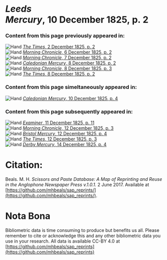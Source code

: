 # *Leeds Mercury*, 10 December 1825, p. 2  
  
### Content from this page previously appeared in:  
![Hand](http://scissorsandpaste.net/wp-content/uploads/2017/06/smallhandpointer.png) [*The Times*, 2 December 1825, p. 2](https://mhbeals.github.io/sap_html/The-Times/The-Times-2-December-1825-p-2)  
![Hand](http://scissorsandpaste.net/wp-content/uploads/2017/06/smallhandpointer.png) [*Morning Chronicle*, 6 December 1825, p. 2](https://mhbeals.github.io/sap_html/Morning-Chronicle/Morning-Chronicle-6-December-1825-p-2)  
![Hand](http://scissorsandpaste.net/wp-content/uploads/2017/06/smallhandpointer.png) [*Morning Chronicle*, 7 December 1825, p. 2](https://mhbeals.github.io/sap_html/Morning-Chronicle/Morning-Chronicle-7-December-1825-p-2)  
![Hand](http://scissorsandpaste.net/wp-content/uploads/2017/06/smallhandpointer.png) [*Caledonian Mercury*, 8 December 1825, p. 2](https://mhbeals.github.io/sap_html/Caledonian-Mercury/Caledonian-Mercury-8-December-1825-p-2)  
![Hand](http://scissorsandpaste.net/wp-content/uploads/2017/06/smallhandpointer.png) [*Morning Chronicle*, 8 December 1825, p. 3](https://mhbeals.github.io/sap_html/Morning-Chronicle/Morning-Chronicle-8-December-1825-p-3)  
![Hand](http://scissorsandpaste.net/wp-content/uploads/2017/06/smallhandpointer.png) [*The Times*, 8 December 1825, p. 2](https://mhbeals.github.io/sap_html/The-Times/The-Times-8-December-1825-p-2)  
  
### Content from this page simeltaneously appeared in:  
![Hand](http://scissorsandpaste.net/wp-content/uploads/2017/06/smallhandpointer.png) [*Caledonian Mercury*, 10 December 1825, p. 4](https://mhbeals.github.io/sap_html/Caledonian-Mercury/Caledonian-Mercury-10-December-1825-p-4)  
  
### Content from this page subsequently appeared in:  
![Hand](http://scissorsandpaste.net/wp-content/uploads/2017/06/smallhandpointer.png) [*Examiner*, 11 December 1825, p. 11](https://mhbeals.github.io/sap_html/Examiner/Examiner-11-December-1825-p-11)  
![Hand](http://scissorsandpaste.net/wp-content/uploads/2017/06/smallhandpointer.png) [*Morning Chronicle*, 12 December 1825, p. 3](https://mhbeals.github.io/sap_html/Morning-Chronicle/Morning-Chronicle-12-December-1825-p-3)  
![Hand](http://scissorsandpaste.net/wp-content/uploads/2017/06/smallhandpointer.png) [*Bristol Mercury*, 12 December 1825, p. 4](https://mhbeals.github.io/sap_html/Bristol-Mercury/Bristol-Mercury-12-December-1825-p-4)  
![Hand](http://scissorsandpaste.net/wp-content/uploads/2017/06/smallhandpointer.png) [*The Times*, 12 December 1825, p. 3](https://mhbeals.github.io/sap_html/The-Times/The-Times-12-December-1825-p-3)  
![Hand](http://scissorsandpaste.net/wp-content/uploads/2017/06/smallhandpointer.png) [*Derby Mercury*, 14 December 1825, p. 4](https://mhbeals.github.io/sap_html/Derby-Mercury/Derby-Mercury-14-December-1825-p-4)  


# Citation: 

Beals. M. H. *Scissors and Paste Database: A Map of Reprinting and Reuse in the Anglophone Newspaper Press v.1.0.1.* 2 June 2017. Available at [https://github.com/mhbeals/sap_reprints/](https://github.com/mhbeals/sap_reprints/). 

# Nota Bona

Bibliometric data is time consuming to produce but benefits us all. Please remember to cite or acknowledge this and any other bibliometric data you use in your research. All data is available CC-BY 4.0 at [https://github.com/mhbeals/sap_reprints](https://github.com/mhbeals/sap_reprints)